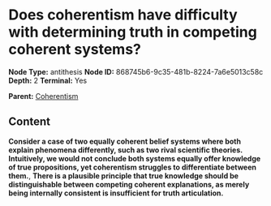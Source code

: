 # Does coherentism have difficulty with determining truth in competing coherent systems?

**Node Type:** antithesis
**Node ID:** 868745b6-9c35-481b-8224-7a6e5013c58c
**Depth:** 2
**Terminal:** Yes

**Parent:** [Coherentism](coherentism.md)

## Content

**Consider a case of two equally coherent belief systems where both explain phenomena differently, such as two rival scientific theories. Intuitively, we would not conclude both systems equally offer knowledge of true propositions, yet coherentism struggles to differentiate between them.**, **There is a plausible principle that true knowledge should be distinguishable between competing coherent explanations, as merely being internally consistent is insufficient for truth articulation.**
